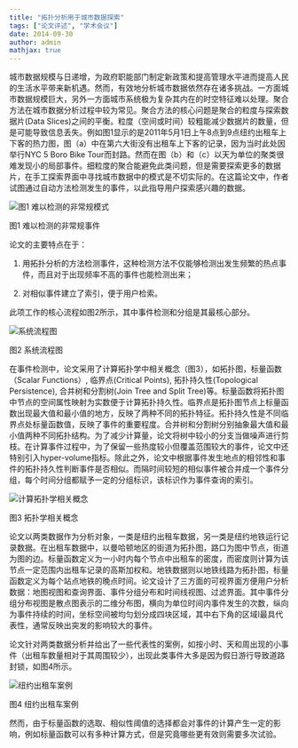 ```yaml
---
title: "拓扑分析用于城市数据探索"
tags: ["论文评述", "学术会议"]
date: 2014-09-30
author: admin
mathjax: true
---
```


城市数据规模与日递增，为政府职能部门制定新政策和提高管理水平进而提高人民的生活水平带来新机遇。然而，有效地分析城市数据依然存在诸多挑战。一方面城市数据规模巨大，另外一方面城市系统极为复杂其内在的时空特征难以处理。聚合方法在城市数据分析过程中较为常见。聚合方法的核心问题是聚合的粒度与探索数据片(Data Slices)之间的平衡。粒度（空间或时间）较粗能减少数据片的数量，但是可能导致信息丢失。例如图1显示的是2011年5月1日上午8点到9点纽约出租车上下客的热力图，图（a）中在第六大街没有出租车上下客的记录，因为当时此处因举行NYC 5 Boro Bike Tour而封路。然而在图（b）和（c）以天为单位的聚类很难发现小的局部事件。细粒度的聚合能避免此类问题，但是需要探索更多的数据片，在手工探索界面中寻找城市数据中的模式是不切实际的。在这篇论文中，作者试图通过自动方法检测发生的事件，以此指导用户探索感兴趣的数据。

![图1 难以检测的非常规模式](http://www.cad.zju.edu.cn/home/vagblog/wp-content/uploads/2014/09/irregular-patterns.png)

图1 难以检测的非常规事件



论文的主要特点在于：

1. 用拓扑分析的方法检测事件，这种检测方法不仅能够检测出发生频繁的热点事件，而且对于出现频率不高的事件也能检测出来；

2. 对相似事件建立了索引，便于用户检索。

此项工作的核心流程如图2所示，其中事件检测和分组是其最核心部分。

![系统流程图](http://www.cad.zju.edu.cn/home/vagblog/wp-content/uploads/2014/09/pipeline-frame.png)

图2 系统流程图

在事件检测中，论文采用了计算拓扑学中相关概念（图3），如拓扑图，标量函数（Scalar Functions）, 临界点(Critical Points), 拓扑持久性(Topological Persistence),  合并树和分割树(Join Tree and Split Tree)等。标量函数将拓扑图中节点的空间属性映射为实数便于计算拓扑持久性。临界点是拓扑图节点上标量函数出现最大值和最小值的地方，反映了两种不同的拓扑特征。拓扑持久性是不同临界点处标量函数值，反映了事件的重要程度。合并树和分割树分别抽象最大值和最小值两种不同拓扑结构。为了减少计算量，论文将树中较小的分支当做噪声进行剪枝。在计算事件过程中，为了保留一些热度较小但覆盖范围较大的事件，论文中还特别引入hyper-volume指标。除此之外，论文中根据事件发生地点的相邻性和事件的拓扑持久性判断事件是否相似。而隔时间较短的相似事件被合并成一个事件分组，每个时间分组都赋予一定的分组标识，该标识作为事件查询的索引。

![计算拓扑学相关概念](http://www.cad.zju.edu.cn/home/vagblog/wp-content/uploads/2014/09/topology-concepts.png)

图3 拓扑学相关概念

论文以两类数据作为分析对象，一类是纽约出租车数据，另一类是纽约地铁运行记录数据。在出租车数据中，以曼哈顿地区的街道为拓扑图，路口为图中节点，街道为图的边。标量函数定义为一小时内每个节点中出租车的密度，而密度则计算为该节点一定范围内出租车记录的高斯加权和。地铁数据则以地铁线路为拓扑图，标量函数定义为每个站点地铁的晚点时间。论文设计了三方面的可视界面方便用户分析数据：地图视图和查询界面、事件分组分布和时间线视图、过滤界面。其中事件分组分布视图是散点图表示的二维分布图，横向为单位时间内事件发生的次数，纵向为事件持续的时间，坐标空间被均匀划分成四块区域，其中右下角的区域I最具代表性，通常反映出突发的影响较大的事件。

论文针对两类数据分析并给出了一些代表性的案例，如按小时、天和周出现的小事件（出租车数量相对于其周围较少），出现此类事件大多是因为假日游行导致道路封锁，如图4所示。

![纽约出租车案例](http://www.cad.zju.edu.cn/home/vagblog/wp-content/uploads/2014/09/nyc-case.png)

图4 纽约出租车案例

然而，由于标量函数的选取、相似性阈值的选择都会对事件的计算产生一定的影响，例如标量函数可以有多种计算方式，但是究竟哪些更有效则需要多次试验。
